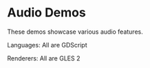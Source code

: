 # Audio Demos

These demos showcase various audio features.

Languages: All are GDScript

Renderers: All are GLES 2
